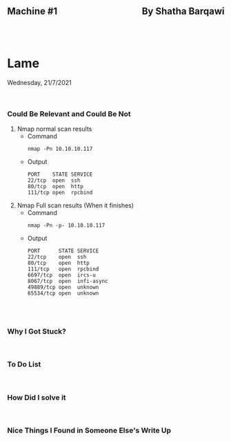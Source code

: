 <link href="../styles.module.css" rel="stylesheet">
<link rel="preconnect" href="https://fonts.googleapis.com">
<link rel="preconnect" href="https://fonts.gstatic.com" crossorigin>
<link href="https://fonts.googleapis.com/css2?family=Cedarville+Cursive&display=swap" rel="stylesheet">
<link rel="preconnect" href="https://fonts.googleapis.com">
<link rel="preconnect" href="https://fonts.gstatic.com" crossorigin>
<link href="https://fonts.googleapis.com/css2?family=Cedarville+Cursive&family=Zen+Tokyo+Zoo&display=swap" rel="stylesheet">
<link rel="preconnect" href="https://fonts.googleapis.com">
<link rel="preconnect" href="https://fonts.gstatic.com" crossorigin>
<link href="https://fonts.googleapis.com/css2?family=Cedarville+Cursive&family=Encode+Sans+SC&family=Zen+Tokyo+Zoo&display=swap" rel="stylesheet">


## <span class="copyright">Machine #1<span style="float:right;">By Shatha Barqawi</span>

<br/><br/>

# <span class="title">Lame


<span class="date">Wednesday, 21/7/2021</span> 


<br/> 

### <span class="lameMach subtitle">Could Be Relevant and Could Be Not  
1. Nmap normal scan results  
   * Command
     ```console
     nmap -Pn 10.10.10.117
     ```
   * Output
     ```console
     PORT    STATE SERVICE
     22/tcp  open  ssh
     80/tcp  open  http
     111/tcp open  rpcbind
     ```
2. Nmap Full scan results (When it finishes)  
   * Command
      ```console
      nmap -Pn -p- 10.10.10.117
      ```  
   * Output  
     ```console
     PORT      STATE SERVICE
     22/tcp    open  ssh
     80/tcp    open  http
     111/tcp   open  rpcbind
     6697/tcp  open  ircs-u
     8067/tcp  open  infi-async
     49889/tcp open  unknown
     65534/tcp open  unknown
     ```

<br/><br/>

### <span class="lameMach subtitle">Why I Got Stuck?  


<br/>

### <span class="lameMach subtitle">To Do List  

<br/>

### <span class="lameMach subtitle">How Did **I** solve it  

<br/>

### <span class="lameMach subtitle">Nice Things I Found in Someone Else's Write Up  
  